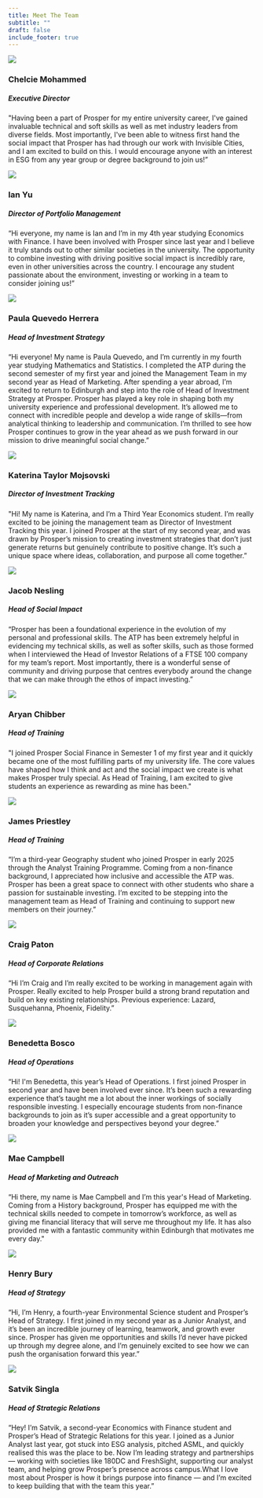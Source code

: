```yaml
---
title: Meet The Team
subtitle: ""
draft: false
include_footer: true
---
```

<div class="team-member">
<div class="team-image-container">
<img class="team-image" src="/images/chelcie.png">
<a href="https://www.linkedin.com/in/chelcie-mohammed-27398b257/">
<div class="linkedin-holder">
<i class="linkedin-icon fa fa-linkedin"></i>
</div>
</a>
</div>
<div class="team-info-container">
<h3 class="team-member-name">Chelcie Mohammed</h3>
<h5 class="team-member-position">Executive Director</h5>
<p>"Having been a part of Prosper for my entire university career, I've gained invaluable technical and soft skills as  well as met industry leaders from diverse fields. Most importantly, I've been able to witness first hand the social impact that Prosper has had through our work with Invisible Cities, and I am excited to build on this. I would encourage anyone with an interest in ESG from any year group or degree background to join us!”</p>
</div>
</div>

<div class="team-member">
<div class="team-image-container">
<img class="team-image" src="/images/ian.png">
<a href="https://www.linkedin.com/in/ian-yu-067b05159/">
<div class="linkedin-holder">
<i class="linkedin-icon fa fa-linkedin"></i>
</div>
</a>
</div>
<div class="team-info-container">
<h3 class="team-member-name">Ian Yu</h3>
<h5 class="team-member-position">Director of Portfolio Management</h5>
<p>“Hi everyone, my name is Ian and I’m in my 4th year studying Economics with Finance. I have been involved with Prosper since last year and I believe it truly stands out to other similar societies in the university. The opportunity to combine investing with driving positive social impact is incredibly rare, even in other universities across the country. I encourage any student passionate about the environment, investing or working in a team to consider joining us!”</p>
</div>
</div>

<div class="team-member">
<div class="team-image-container">
<img class="team-image" src=" /images/paula.png">
<a href="https://www.linkedin.com/in/paula-quevedo-76b536250/">
<div class="linkedin-holder">
<i class="linkedin-icon fa fa-linkedin"></i>
</div>
</a>
</div>
<div class="team-info-container">
<h3 class="team-member-name">Paula Quevedo Herrera</h3>
<h5 class="team-member-position">Head of Investment Strategy</h5>
<p>“Hi everyone! My name is Paula Quevedo, and I’m currently in my fourth year studying Mathematics and Statistics. I completed the ATP during the second semester of my first year and joined the Management Team in my second year as Head of Marketing. After spending a year abroad, I’m excited to return to Edinburgh and step into the role of Head of Investment Strategy at Prosper. Prosper has played a key role in shaping both my university experience and professional development. It’s allowed me to connect with incredible people and develop a wide range of skills—from analytical thinking to leadership and communication. I’m thrilled to see how Prosper continues to grow in the year ahead as we push forward in our mission to drive meaningful social change.”</p>
</div>
</div>

<div class="team-member">
<div class="team-image-container">
<img class="team-image" src="/images/katerina.jpeg"
<a href="https://www.linkedin.com/in/katerina-taylor-mojsovski-07503a263/">
<div class="linkedin-holder">
<i class="linkedin-icon fa fa-linkedin"></i>
</div>
</a>
</div>
<div class="team-info-container">
<h3 class="team-member-name">Katerina Taylor Mojsovski</h3>
<h5 class="team-member-position">Director of Investment Tracking</h5>
<p>"Hi! My name is Katerina, and I’m a Third Year Economics student. I’m really excited to be joining the management team as Director of Investment Tracking this year. I joined Prosper at the start of my second year, and was drawn by Prosper’s mission to creating investment strategies that don’t just generate returns but genuinely contribute to positive change. It’s such a unique space where ideas, collaboration, and purpose all come together.”</p>

</div>
</div>

<div class="team-member">
<div class="team-image-container">
<img class="team-image" src="/images/jacob.png">
<a href="https://www.linkedin.com/in/jacobrcnesling/">
<div class="linkedin-holder">
<i class="linkedin-icon fa fa-linkedin"></i>
</div>
</a>
</div>
<div class="team-info-container">
<h3 class="team-member-name">Jacob Nesling </h3>
<h5 class="team-member-position">Head of Social Impact</h5>
<p>“Prosper has been a foundational experience in the evolution of my personal and professional skills.  The ATP has been extremely helpful in evidencing my technical skills, as well as softer skills, such as those formed when I interviewed the Head of Investor Relations of a FTSE 100 company for my team’s report.  Most importantly, there is a wonderful sense of community and driving purpose that centres everybody around the change that we can make through the ethos of impact investing.”</p>
</div>
</div>

<div class="team-member">
<div class="team-image-container">
<img class="team-image" src="/images/aryan.png">
<a href="https://www.linkedin.com/in/aryanchibber/">

<div class="linkedin-holder">
<i class="linkedin-icon fa fa-linkedin"></i>
</div>
</a>
</div>
<div class="team-info-container">
<h3 class="team-member-name">Aryan Chibber</h3>
<h5 class="team-member-position">Head of Training</h5>
<p>"I joined Prosper Social Finance in Semester 1 of my first year and it quickly became one of the most fulfilling parts of my university life. The core values have shaped how I think and act and the social impact we create is what makes Prosper truly special. As Head of Training, I am excited to give students an experience as rewarding as mine has been."</p>
</div>
</div>

<div class="team-member">
<div class="team-image-container">
<img class="team-image" src="/images/james.png">
<a href="https://www.linkedin.com/in/jamespriestley/">

<div class="linkedin-holder">
<i class="linkedin-icon fa fa-linkedin"></i>
</div>
</a>
</div>
<div class="team-info-container">
<h3 class="team-member-name">James Priestley</h3>
<h5 class="team-member-position">Head of Training</h5>
<p>“I’m a third-year Geography student who joined Prosper in early 2025 through the Analyst Training Programme. Coming from a non-finance background, I appreciated how inclusive and accessible the ATP was. Prosper has been a great space to connect with other students who share a passion for sustainable investing. I’m excited to be stepping into the management team as Head of Training and continuing to support new members on their journey.”</p>
</div>
</div>

<div class="team-member">
<div class="team-image-container">
<img class="team-image" src="/images/craig.png">
<a href="https://www.linkedin.com/in/craig-paton12/">
<div class="linkedin-holder">
<i class="linkedin-icon fa fa-linkedin"></i>
</div>
</a>
</div>
<div class="team-info-container">
<h3 class="team-member-name">Craig Paton</h3>
<h5 class="team-member-position">Head of Corporate Relations</h5>
<p>“Hi I’m Craig and I’m really excited to be working in management again with Prosper. Really excited to help Prosper build a strong brand reputation and build on key existing relationships. Previous experience: Lazard, Susquehanna, Phoenix, Fidelity.”</p>
</div>
</div>

<div class="team-member">
<div class="team-image-container">
<img class="team-image" src="/images/benedetta.png">
<a href="https://www.linkedin.com/in/benedettabosco/">
<div class="linkedin-holder">
<i class="linkedin-icon fa fa-linkedin"></i>
</div>
</a>
</div>
<div class="team-info-container">
<h3 class="team-member-name">Benedetta Bosco </h3>
<h5 class="team-member-position">Head of Operations </h5>
<p>“Hi! I'm Benedetta, this year’s Head of Operations.
I first joined Prosper in second year and have been involved ever since. It’s been such a rewarding experience that’s taught me a lot about the inner workings of socially responsible investing. I especially encourage students from non-finance backgrounds to join as it’s super accessible and a great opportunity to broaden your knowledge and perspectives beyond your degree.”</p>
</div>
</div>

<div class="team-member">
<div class="team-image-container">
<img class="team-image" src="/images/mae-campbell.jpg">
<a href="www.linkedin.com/in/mae-campbell-481a42276">
<div class="linkedin-holder">
<i class="linkedin-icon fa fa-linkedin"></i>
</div>
</a>
</div>
<div class="team-info-container">
<h3 class="team-member-name">Mae Campbell </h3>
<h5 class="team-member-position">Head of Marketing and Outreach</h5>
<p>“Hi there, my name is Mae Campbell and I’m this year's Head of Marketing. Coming from a History background, Prosper has equipped me with the technical skills needed to compete in tomorrow’s workforce, as well as giving me financial literacy that will serve me throughout my life. It has also provided me with a fantastic community within Edinburgh that motivates me every day."</p>

</div>
</div>

<div class="team-member">
<div class="team-image-container">
<img class="team-image" src="/images/henry.jpeg">
<a href="https://www.linkedin.com/in/henry-bury/">
<div class="linkedin-holder">
<i class="linkedin-icon fa fa-linkedin"></i>
</div>
</a>
</div>
<div class="team-info-container">
<h3 class="team-member-name">Henry Bury</h3>
<h5 class="team-member-position">Head of Strategy</h5>
<p>“Hi, I’m Henry, a fourth-year Environmental Science student and Prosper’s Head of Strategy. I first joined in my second year as a Junior Analyst, and it’s been an incredible journey of learning, teamwork, and growth ever since. Prosper has given me opportunities and skills I’d never have picked up through my degree alone, and I’m genuinely excited to see how we can push the organisation forward this year.”</p>
</div>
</div>

<div class="team-member">
<div class="team-image-container">
<img class="team-image" src="/images/satvik.png">
<a href="https://www.linkedin.com/in/satvik-s-119071199/">
<div class="linkedin-holder">
<i class="linkedin-icon fa fa-linkedin"></i>
</div>
</a>
</div>
<div class="team-info-container">
<h3 class="team-member-name">Satvik Singla</h3>
<h5 class="team-member-position">Head of Strategic Relations</h5>
<p>“Hey! I’m Satvik, a second-year Economics with Finance student and Prosper’s Head of Strategic Relations for this year. I joined as a Junior Analyst last year, got stuck into ESG analysis, pitched ASML, and quickly realised this was the place to be. Now I’m leading strategy and partnerships — working with societies like 180DC and FreshSight, supporting our analyst team, and helping grow Prosper’s presence across campus.What I love most about Prosper is how it brings purpose into finance — and I’m excited to keep building that with the team this year.”</p>
</div>
</div>